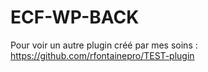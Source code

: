 # ECF-WP-BACK

Pour voir un autre plugin créé par mes soins :
https://github.com/rfontainepro/TEST-plugin
